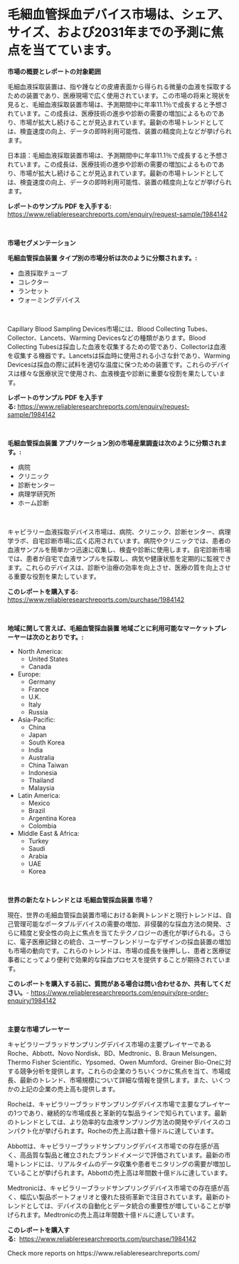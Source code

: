 <p><h1>毛細血管採血デバイス市場は、シェア、サイズ、および2031年までの予測に焦点を当てています。</h1></p><p><strong>市場の概要とレポートの対象範囲</strong></p>
<p><p>毛細血液採取装置は、指や踵などの皮膚表面から得られる微量の血液を採取するための装置であり、医療現場で広く使用されています。この市場の将来と現状を見ると、毛細血液採取装置市場は、予測期間中に年率11.1％で成長すると予想されています。この成長は、医療技術の進歩や診断の需要の増加によるものであり、市場が拡大し続けることが見込まれています。最新の市場トレンドとしては、検査速度の向上、データの即時利用可能性、装置の精度向上などが挙げられます。</p><p>日本語：毛細血液採取装置市場は、予測期間中に年率11.1％で成長すると予想されています。この成長は、医療技術の進歩や診断の需要の増加によるものであり、市場が拡大し続けることが見込まれています。最新の市場トレンドとしては、検査速度の向上、データの即時利用可能性、装置の精度向上などが挙げられます。</p></p>
<p><strong>レポートのサンプル PDF を入手する:</strong> <a href="https://www.reliableresearchreports.com/enquiry/request-sample/1984142">https://www.reliableresearchreports.com/enquiry/request-sample/1984142</a></p>
<p>&nbsp;</p>
<p><strong>市場セグメンテーション</strong></p>
<p><strong>毛細血管採血装置 タイプ別の市場分析は次のように分類されます。:</strong></p>
<p><ul><li>血液採取チューブ</li><li>コレクター</li><li>ランセット</li><li>ウォーミングデバイス</li></ul></p>
<p>&nbsp;</p>
<p><p>Capillary Blood Sampling Devices市場には、Blood Collecting Tubes、Collector、Lancets、Warming Devicesなどの種類があります。Blood Collecting Tubesは採血した血液を収集するための管であり、Collectorは血液を収集する機器です。Lancetsは採血時に使用される小さな針であり、Warming Devicesは採血の際に試料を適切な温度に保つための装置です。これらのデバイスは様々な医療状況で使用され、血液検査や診断に重要な役割を果たしています。</p></p>
<p><strong>レポートのサンプル PDF を入手する:</strong>&nbsp;<a href="https://www.reliableresearchreports.com/enquiry/request-sample/1984142">https://www.reliableresearchreports.com/enquiry/request-sample/1984142</a></p>
<p>&nbsp;</p>
<p><strong> 毛細血管採血装置 アプリケーション別の市場産業調査は次のように分類されます。:</strong></p>
<p><ul><li>病院</li><li>クリニック</li><li>診断センター</li><li>病理学研究所</li><li>ホーム診断</li></ul></p>
<p>&nbsp;</p>
<p><p>キャピラリー血液採取デバイス市場は、病院、クリニック、診断センター、病理学ラボ、自宅診断市場に広く応用されています。病院やクリニックでは、患者の血液サンプルを簡単かつ迅速に収集し、検査や診断に使用します。自宅診断市場では、患者が自宅で血液サンプルを採取し、病気や健康状態を定期的に監視できます。これらのデバイスは、診断や治療の効率を向上させ、医療の質を向上させる重要な役割を果たしています。</p></p>
<p><strong>このレポートを購入する:</strong>&nbsp; <a href="https://www.reliableresearchreports.com/purchase/1984142">https://www.reliableresearchreports.com/purchase/1984142</a></p>
<p>&nbsp;</p>
<p><strong>地域に関して言えば、毛細血管採血装置 地域ごとに利用可能なマーケットプレーヤーは次のとおりです。:</strong></p>
<p><ul>
    <li>
        North America:
        <ul>
            <li>United States</li>
            <li>Canada</li>
        </ul>
    </li>
    <li>
        Europe:
        <ul>
            <li>Germany</li>
            <li>France</li>
            <li>U.K.</li>
            <li>Italy</li>
            <li>Russia</li>
        </ul>
    </li>
    <li>
        Asia-Pacific:
        <ul>
            <li>China</li>
            <li>Japan</li>
            <li>South Korea</li>
            <li>India</li>
            <li>Australia</li>
            <li>China Taiwan</li>
            <li>Indonesia</li>
            <li>Thailand</li>
            <li>Malaysia</li>
        </ul>
    </li>
    <li>
        Latin America:
        <ul>
            <li>Mexico</li>
            <li>Brazil</li>
            <li>Argentina Korea</li>
            <li>Colombia</li>
        </ul>
    </li>
    <li>
        Middle East & Africa:
        <ul>
            <li>Turkey</li>
            <li>Saudi</li>
            <li>Arabia</li>
            <li>UAE</li>
            <li>Korea</li>
        </ul>
    </li>
    </ul></p>
<p>&nbsp;</p>
<p><strong>世界の新たなトレンドとは 毛細血管採血装置 市場？</strong></p>
<p><p>現在、世界の毛細血管採血装置市場における新興トレンドと現行トレンドは、自己管理可能なポータブルデバイスの需要の増加、非侵襲的な採血方法の開発、さらに精度と安全性の向上に焦点を当てたテクノロジーの進化が挙げられる。さらに、電子医療記録との統合、ユーザーフレンドリーなデザインの採血装置の増加も市場の動向です。これらのトレンドは、市場の成長を後押しし、患者と医療従事者にとってより便利で効果的な採血プロセスを提供することが期待されています。</p></p>
<p><strong>このレポートを購入する前に、質問がある場合は問い合わせるか、共有してください。</strong>- <a href="https://www.reliableresearchreports.com/enquiry/pre-order-enquiry/1984142">https://www.reliableresearchreports.com/enquiry/pre-order-enquiry/1984142</a></p>
<p>&nbsp;</p>
<p><strong>主要な市場プレーヤー</strong></p>
<p><p>キャピラリーブラッドサンプリングデバイス市場の主要プレイヤーであるRoche、Abbott、Novo Nordisk、BD、Medtronic、B. Braun Melsungen、Thermo Fisher Scientific、Ypsomed、Owen Mumford、Greiner Bio-Oneに対する競争分析を提供します。これらの企業のうちいくつかに焦点を当て、市場成長、最新のトレンド、市場規模について詳細な情報を提供します。また、いくつかの上記の企業の売上高も提供します。</p><p>Rocheは、キャピラリーブラッドサンプリングデバイス市場で主要なプレイヤーの1つであり、継続的な市場成長と革新的な製品ラインで知られています。最新のトレンドとしては、より効率的な血液サンプリング方法の開発やデバイスのコンパクト化が挙げられます。Rocheの売上高は数十億ドルに達しています。</p><p>Abbottは、キャピラリーブラッドサンプリングデバイス市場での存在感が高く、高品質な製品と確立されたブランドイメージで評価されています。最新の市場トレンドには、リアルタイムのデータ収集や患者モニタリングの需要が増加していることが挙げられます。Abbottの売上高は年間数十億ドルに達しています。</p><p>Medtronicは、キャピラリーブラッドサンプリングデバイス市場での存在感が高く、幅広い製品ポートフォリオと優れた技術革新で注目されています。最新のトレンドとしては、デバイスの自動化とデータ統合の重要性が増していることが挙げられます。Medtronicの売上高は年間数十億ドルに達しています。</p></p>
<p><strong>このレポートを購入する:</strong>&nbsp;&nbsp;<a href="https://www.reliableresearchreports.com/purchase/1984142">https://www.reliableresearchreports.com/purchase/1984142</a></p>
<p>Check more reports on https://www.reliableresearchreports.com/</p>